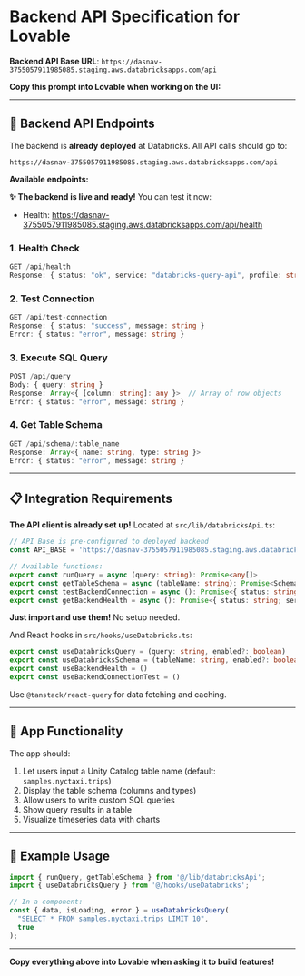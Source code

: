 # Backend API Specification for Lovable

**Backend API Base URL**: `https://dasnav-3755057911985085.staging.aws.databricksapps.com/api`

**Copy this prompt into Lovable when working on the UI:**

---

## 🔌 Backend API Endpoints

The backend is **already deployed** at Databricks. All API calls should go to:

```
https://dasnav-3755057911985085.staging.aws.databricksapps.com/api
```

**Available endpoints:**

**✨ The backend is live and ready!** You can test it now:
- Health: https://dasnav-3755057911985085.staging.aws.databricksapps.com/api/health

### 1. Health Check
```typescript
GET /api/health
Response: { status: "ok", service: "databricks-query-api", profile: string }
```

### 2. Test Connection
```typescript
GET /api/test-connection
Response: { status: "success", message: string }
Error: { status: "error", message: string }
```

### 3. Execute SQL Query
```typescript
POST /api/query
Body: { query: string }
Response: Array<{ [column: string]: any }>  // Array of row objects
Error: { status: "error", message: string }
```

### 4. Get Table Schema
```typescript
GET /api/schema/:table_name
Response: Array<{ name: string, type: string }>
Error: { status: "error", message: string }
```

---

## 📋 Integration Requirements

**The API client is already set up!** Located at `src/lib/databricksApi.ts`:

```typescript
// API Base is pre-configured to deployed backend
const API_BASE = 'https://dasnav-3755057911985085.staging.aws.databricksapps.com/api';

// Available functions:
export const runQuery = async (query: string): Promise<any[]>
export const getTableSchema = async (tableName: string): Promise<SchemaColumn[]>
export const testBackendConnection = async (): Promise<{ status: string; message?: string }>
export const getBackendHealth = async (): Promise<{ status: string; service: string; profile: string }>
```

**Just import and use them!** No setup needed.

And React hooks in `src/hooks/useDatabricks.ts`:

```typescript
export const useDatabricksQuery = (query: string, enabled?: boolean)
export const useDatabricksSchema = (tableName: string, enabled?: boolean)
export const useBackendHealth = ()
export const useBackendConnectionTest = ()
```

Use `@tanstack/react-query` for data fetching and caching.

---

## 🎯 App Functionality

The app should:
1. Let users input a Unity Catalog table name (default: `samples.nyctaxi.trips`)
2. Display the table schema (columns and types)
3. Allow users to write custom SQL queries
4. Show query results in a table
5. Visualize timeseries data with charts

---

## 🚀 Example Usage

```typescript
import { runQuery, getTableSchema } from '@/lib/databricksApi';
import { useDatabricksQuery } from '@/hooks/useDatabricks';

// In a component:
const { data, isLoading, error } = useDatabricksQuery(
  "SELECT * FROM samples.nyctaxi.trips LIMIT 10",
  true
);
```

---

**Copy everything above into Lovable when asking it to build features!**
